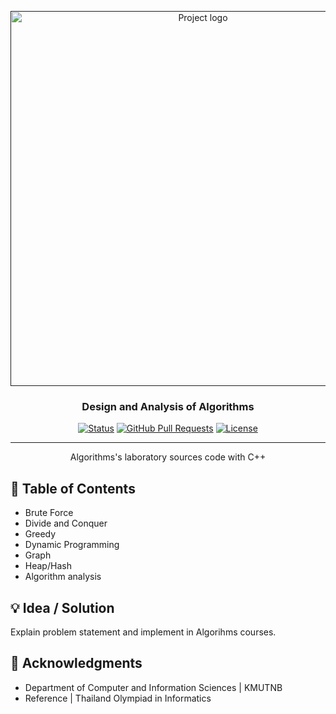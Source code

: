 <p align="center">
  <a href="" rel="noopener">
 <img src="https://user-images.githubusercontent.com/36933333/155162014-17556f02-5902-4f6b-9f5d-c8437a66ebba.png" alt="Project logo" width="600"></a>
</p>
<h3 align="center">Design and Analysis of Algorithms</h3>

<div align="center">

[![Status](https://img.shields.io/badge/status-active-success.svg)]()
[![GitHub Pull Requests](https://img.shields.io/github/issues-pr/kylelobo/The-Documentation-Compendium.svg)](https://github.com/kylelobo/The-Documentation-Compendium/pulls)
[![License](https://img.shields.io/badge/license-MIT-blue.svg)](LICENSE.md)

</div>

---

<p align="center"> Algorithms's laboratory sources code with C++
    <br> 
</p>

## 📝 Table of Contents
- Brute Force
- Divide and Conquer
- Greedy
- Dynamic Programming
- Graph
- Heap/Hash
- Algorithm analysis

## 💡 Idea / Solution <a name = "idea"></a>

Explain problem statement and implement in Algorihms courses.

## 🎉 Acknowledgments <a name = "acknowledgments"></a>

- Department of Computer and Information Sciences | KMUTNB
- Reference | Thailand Olympiad in Informatics 
